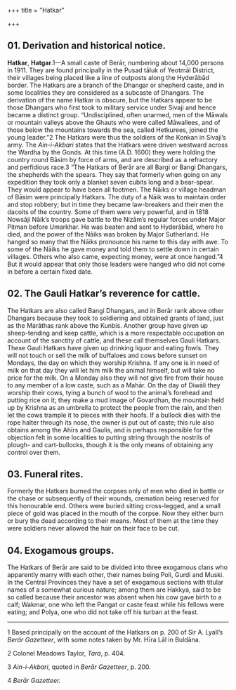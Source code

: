 +++
title = "Hatkar"

+++

## 01. Derivation and historical notice.

**Hatkar**, **Hatgar**.1—A small caste of Berār, numbering about 14,000 persons in 1911. They are found principally in the Pusad tāluk of Yeotmāl District, their villages being placed like a line of outposts along the Hyderābād border. The Hatkars are a branch of the Dhangar or shepherd caste, and in some localities they are considered as a subcaste of Dhangars. The derivation of the name Hatkar is obscure, but the Hatkars appear to be those Dhangars who first took to military service under Sivaji and hence became a distinct group. “Undisciplined, often unarmed, men of the Māwals or mountain valleys above the Ghauts who were called Māwallees, and of those below the mountains towards the sea, called Hetkurees, joined the young leader.”2 The Hatkars were thus the soldiers of the Konkan in Sivaji’s army. The *Ain-i-Akbari* states that the Hatkars were driven westward across the Wardha by the Gonds. At this time \(A.D. 1600\) they were holding the country round Bāsim by force of arms, and are described as a refractory and perfidious race.3 “The Hatkars of Berār are all Bargi or Bangi Dhangars, the shepherds with the spears. They say that formerly when going on any expedition they took only a blanket seven cubits long and a bear-spear. They would appear to have been all footmen. The Nāiks or village headman of Bāsim were principally Hatkars. The duty of a Nāik was to maintain order and stop robbery; but in time they became law-breakers and their men the dacoits of the country. Some of them were very powerful, and in 1818 Nowsāji Nāik’s troops gave battle to the Nizām’s regular forces under Major Pitman before Umarkhar. He was beaten and sent to Hyderābād, where he died, and the power of the Nāiks was broken by Major Sutherland. He hanged so many that the Nāiks pronounce his name to this day with awe. To some of the Nāiks he gave money and told them to settle down in certain villages. Others who also came, expecting money, were at once hanged.”4 But it would appear that only those leaders were hanged who did not come in before a certain fixed date.

## 02. The Gauli Hatkar’s reverence for cattle.

The Hatkars are also called Bangi Dhangars, and in Berār rank above other Dhangars because they took to soldiering and obtained grants of land, just as the Marāthas rank above the Kunbis. Another group have given up sheep-tending and keep cattle, which is a more respectable occupation on account of the sanctity of cattle, and these call themselves Gauli Hatkars. These Gauli Hatkars have given up drinking liquor and eating fowls. They will not touch or sell the milk of buffaloes and cows before sunset on Mondays, the day on which they worship Krishna. If any one is in need of milk on that day they will let him milk the animal himself, but will take no price for the milk. On a Monday also they will not give fire from their house to any member of a low caste, such as a Mahār. On the day of Diwāli they worship their cows, tying a bunch of wool to the animal’s forehead and putting rice on it; they make a mud image of Govardhan, the mountain held up by Krishna as an umbrella to protect the people from the rain, and then let the cows trample it to pieces with their hoofs. If a bullock dies with the rope halter through its nose, the owner is put out of caste; this rule also obtains among the Ahīrs and Gaulis, and is perhaps responsible for the objection felt in some localities to putting string through the nostrils of plough- and cart-bullocks, though it is the only means of obtaining any control over them.

## 03. Funeral rites.

Formerly the Hatkars burned the corpses only of men who died in battle or the chase or subsequently of their wounds, cremation being reserved for this honourable end. Others were buried sitting cross-legged, and a small piece of gold was placed in the mouth of the corpse. Now they either burn or bury the dead according to their means. Most of them at the time they were soldiers never allowed the hair on their face to be cut.

## 04. Exogamous groups.

The Hatkars of Berār are said to be divided into three exogamous clans who apparently marry with each other, their names being Poli, Gurdi and Muski. In the Central Provinces they have a set of exogamous sections with titular names of a somewhat curious nature; among them are Hakkya, said to be so called because their ancestor was absent when his cow gave birth to a calf; Wakmar, one who left the Pangat or caste feast while his fellows were eating; and Polya, one who did not take off his turban at the feast.

___________________

1 Based principally on the account of the Hatkars on p. 200 of Sir A. Lyall’s *Berār Gazetteer*, with some notes taken by Mr. Hīra Lāl in Buldāna.

2 Colonel Meadows Taylor, *Tara*, p. 404.

3 *Ain-i-Akbari*, quoted in *Berār Gazetteer*, p. 200.

4 *Berār Gazetteer.*


